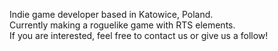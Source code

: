 Indie game developer based in Katowice, Poland. 
<br>Currently making a roguelike game with RTS elements.</br>
If you are interested, feel free to contact us or give us a follow!